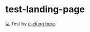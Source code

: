 # test-landing-page

💻 Test by [clicking here](https://bhavya4official.github.io/test-landing-page/). 
